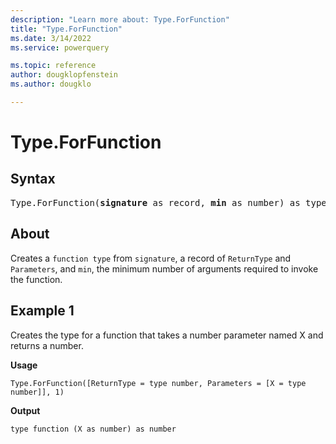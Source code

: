 ```yaml
---
description: "Learn more about: Type.ForFunction"
title: "Type.ForFunction"
ms.date: 3/14/2022
ms.service: powerquery

ms.topic: reference
author: dougklopfenstein
ms.author: dougklo

---
```

# Type.ForFunction

## Syntax

<pre>
Type.ForFunction(<b>signature</b> as record, <b>min</b> as number) as type
</pre>

## About

Creates a `function type` from `signature`, a record of `ReturnType` and `Parameters`, and `min`, the minimum number of arguments required to invoke the function.

## Example 1

Creates the type for a function that takes a number parameter named X and returns a number.

**Usage**

```powerquery-m
Type.ForFunction([ReturnType = type number, Parameters = [X = type number]], 1)
```

**Output**

`type function (X as number) as number`
